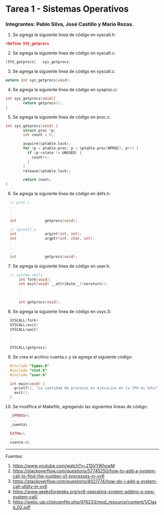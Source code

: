 # Tarea 1 - Sistemas Operativos

### Integrantes: Pablo Silva, José Castillo y Mario Rozas.

1. Se agrega la siguiente línea de código en syscall.h: 
```C
#Define SYS_getprocs
```

2. Se agrega la siguiente línea de código en syscall.c:
```C
[SYS_getprocs]   sys_getprocs,
```

3. Se agrega la siguiente línea de código en syscall.c:
```C
extern int sys_getprocs(void);
```

4. Se agrega la siguiente línea de código en sysproc.c:
```C
int sys_getprocs(void){
        return getprocs();
}
```

5. Se agrega la siguiente línea de código en proc.c:
```C
int sys_getprocs(void) {
        struct proc *p;
        int count = 0;

        acquire(&ptable.lock);
        for (p = ptable.proc; p < &ptable.proc[NPROC]; p++) {
          if (p->state != UNUSED) {
            count++;
          }
        }
        release(&ptable.lock);

        return count;
} 
```

6. Se agrega la siguiente línea de código en defs.h:
```C
  // proc.c
  .  
  .
  .
  int             getprocs(void);

  // syscall.c
  int             argint(int, int);
  int             argptr(int, char, int);
  .
  .
  .
  int             getprocs(void);
```

7. Se agrega la siguiente línea de código en user.h:
```C
  // system calls
      int fork(void);
      int exit(void) __attribute__((noreturn));
      .
      .
      .
      int getprocs(void);
```

8. Se agrega la siguiente línea de código en usys.S:
```C
  SYSCALL(fork)
  SYSCALL(exit)
  SYSCALL(wait)
  .
  .
  .
  SYSCALL(getprocs)  
```    

9. Se crea el archivo cuenta.c y se agrega el siguiente código:
```C
  #include "types.h"
  #include "stat.h"
  #include "user.h"

  int main(void) {
    printf(1, "La cantidad de procesos en ejecucion en la CPU es %d\n", getprocs());
    exit();
  }
```   

10. Se modifica el Makefile, agregando las siguientes líneas de código:
```Makefile
  _UPROGS=\
  ...
  _cuenta\

  EXTRA=\
  ...
  cuenta.c\
```   
---
Fuentes:
1. https://www.youtube.com/watch?v=21SVYiKhcwM
2. https://stackoverflow.com/questions/57745250/how-to-add-a-system-call-to-find-the-number-of-processes-in-xv6
3. https://stackoverflow.com/questions/8021774/how-do-i-add-a-system-call-utility-in-xv6
4. https://www.geeksforgeeks.org/xv6-operating-system-adding-a-new-system-call/
5. https://webc.uai.cl/pluginfile.php/976233/mod_resource/content/1/Clase_02.pdf
